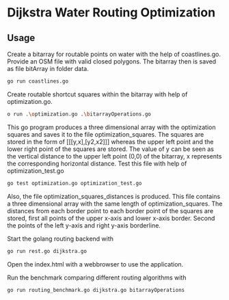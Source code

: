 # Dijkstra Water Routing Optimization

## Usage
Create a bitarray for routable points on water with the help of coastlines.go.
Provide an OSM file with valid closed polygons.
The bitarray then is saved as file bitArray in folder data.
```bash
go run coastlines.go
```

Create routable shortcut squares within the bitarray with help of optimization.go.
```bash
o run .\optimization.go .\bitarrayOperations.go
```
This go program produces a three dimensional array with the optimization squares and 
saves it to the file optimization_squares.
The squares are stored in the form of [[[y,x],[y2,x2]]] whereas the upper left point and the lower right point of the squares are stored. The value of y can be seen as the vertical distance to the upper left point (0,0) of the bitarray, x represents the corresponding horizontal distance.
Test this file with help of optimization_test.go
```bash
go test optimization.go optimization_test.go
```
Also, the file optimization_squares_distances is produced. This file contains a three dimensional array with the same length of optimization_squares. The distances from each border point to each border point of the squares are stored, first all points of the upper x-axis and lower x-axis border. Second the points of the left y-axis and right y-axis borderline.

Start the golang routing backend with
```bash
go run rest.go dijkstra.go
```

Open the index.html with a webbrowser to use the application.

Run the benchmark comparing different routing algorithms with 
```bash
go run routing_benchmark.go dijkstra.go bitarrayOperations
```